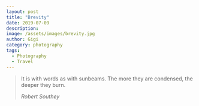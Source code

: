 ```yaml
---
layout: post
title: "Brevity"
date: 2019-07-09
description:
image: /assets/images/brevity.jpg
author: Gigi
category: photography
tags:
  - Photography
  - Travel
---
```


> It is with words as with sunbeams. The more they are condensed, the deeper
> they burn.
>
> <cite>Robert Southey</cite>
